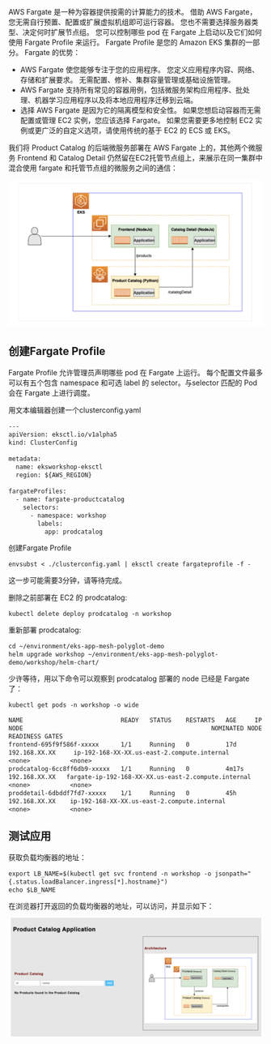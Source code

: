 AWS Fargate 是一种为容器提供按需的计算能力的技术。 借助 AWS Fargate，您无需自行预置、配置或扩展虚拟机组即可运行容器。 您也不需要选择服务器类型、决定何时扩展节点组。 您可以控制哪些 pod 在 Fargate 上启动以及它们如何使用 Fargate Profile 来运行。 Fargate Profile 是您的 Amazon EKS 集群的一部分。
Fargate 的优势：

- AWS Fargate 使您能够专注于您的应用程序。 您定义应用程序内容、网络、存储和扩展要求。 无需配置、修补、集群容量管理或基础设施管理。
- AWS Fargate 支持所有常见的容器用例，包括微服务架构应用程序、批处理、机器学习应用程序以及将本地应用程序迁移到云端。
- 选择 AWS Fargate 是因为它的隔离模型和安全性。 如果您想启动容器而无需配置或管理 EC2 实例，您应该选择 Fargate。 如果您需要更多地控制 EC2 实例或更广泛的自定义选项，请使用传统的基于 EC2 的 ECS 或 EKS。

我们将 Product Catalog 的后端微服务部署在 AWS Fargate 上的，其他两个微服务 Frontend 和 Catalog Detail 仍然留在EC2托管节点组上，来展示在同一集群中混合使用 fargate 和托管节点组的微服务之间的通信：

![](./screenshots/fargate.png)

## 创建Fargate Profile
Fargate Profile 允许管理员声明哪些 pod 在 Fargate 上运行。 每个配置文件最多可以有五个包含 namespace 和可选 label 的 selector。与selector 匹配的 Pod 会在 Fargate 上进行调度。

用文本编辑器创建一个clusterconfig.yaml
```
---
apiVersion: eksctl.io/v1alpha5
kind: ClusterConfig

metadata:
  name: eksworkshop-eksctl
  region: ${AWS_REGION}

fargateProfiles:
  - name: fargate-productcatalog
    selectors:
      - namespace: workshop
        labels:
          app: prodcatalog
```

创建Fargate Profile
```
envsubst < ./clusterconfig.yaml | eksctl create fargateprofile -f -
```
这一步可能需要3分钟，请等待完成。


删除之前部署在 EC2 的 prodcatalog:
```
kubectl delete deploy prodcatalog -n workshop
```

重新部署 prodcatalog:
```
cd ~/environment/eks-app-mesh-polyglot-demo
helm upgrade workshop ~/environment/eks-app-mesh-polyglot-demo/workshop/helm-chart/
```

少许等待，用以下命令可以观察到 prodcatalog 部署的 node 已经是 Fargate了：
```
kubectl get pods -n workshop -o wide
```
```
NAME                           READY   STATUS    RESTARTS   AGE     IP                NODE                                                    NOMINATED NODE   READINESS GATES
frontend-695f9f586f-xxxxx      1/1     Running   0          17d     192.168.XX.XX     ip-192-168-XX-XX.us-east-2.compute.internal             <none>           <none>
prodcatalog-6cc8ff6db9-xxxxx   1/1     Running   0          4m17s   192.168.XX.XX   fargate-ip-192-168-XX-XX.us-east-2.compute.internal   <none>           <none>
proddetail-6dbddf7fd7-xxxxx    1/1     Running   0          45h     192.168.XX.XX    ip-192-168-XX-XX.us-east-2.compute.internal             <none>           <none>
```


## 测试应用
获取负载均衡器的地址：
```
export LB_NAME=$(kubectl get svc frontend -n workshop -o jsonpath="{.status.loadBalancer.ingress[*].hostname}") 
echo $LB_NAME
```

在浏览器打开返回的负载均衡器的地址，可以访问，并显示如下：

![](./screenshots/fargate-outcome.png)


